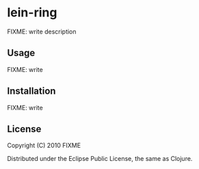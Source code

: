 # lein-ring

FIXME: write description

## Usage

FIXME: write

## Installation

FIXME: write

## License

Copyright (C) 2010 FIXME

Distributed under the Eclipse Public License, the same as Clojure.
